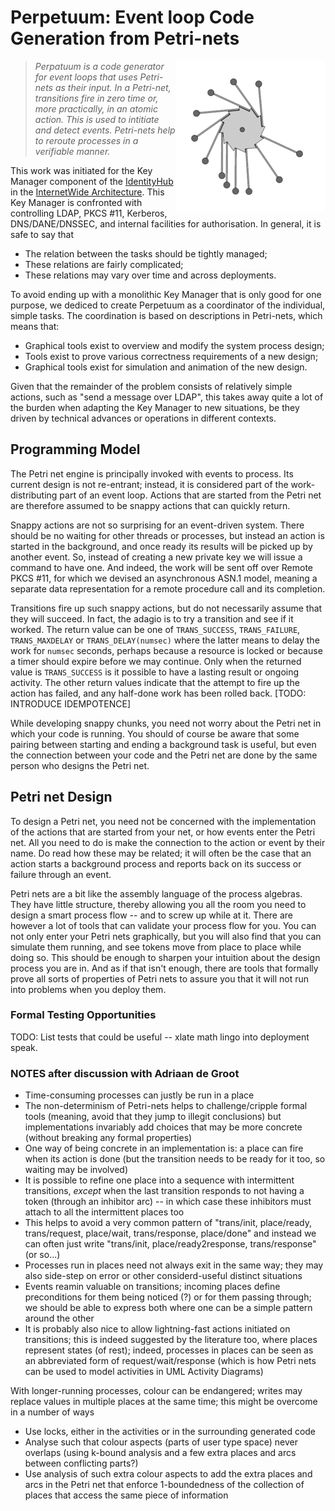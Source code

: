 # Perpetuum: Event loop Code Generation from Petri-nets

<img alt="Perpetuum Mobile" src="image/240px-PerpetuumMobile.gif" style="float: right;"/>

> *Perpatuum is a code generator for event loops that uses Petri-nets as
> their input.  In a Petri-net, transitions fire in zero time or, more
> practically, in an atomic action.  This is used to intitiate and detect
> events.  Petri-nets help to reroute processes in a verifiable manner.*

This work was initiated for the Key Manager component of the
[IdentityHub](http://internetwide.org/tag/idhub.html)
in the
[InternetWide Architecture](http://internetwide.org/tag/architecture.html).
This Key Manager is confronted with controlling LDAP, PKCS #11, Kerberos,
DNS/DANE/DNSSEC, and internal facilities for authorisation.  In general, it
is safe to say that

  * The relation between the tasks should be tightly managed;
  * These relations are fairly complicated;
  * These relations may vary over time and across deployments.

To avoid ending up with a monolithic Key Manager that is only good for one
purpose, we dediced to create Perpetuum as a coordinator of the individual,
simple tasks.  The coordination is based on descriptions in Petri-nets,
which means that:

  * Graphical tools exist to overview and modify the system process design;
  * Tools exist to prove various correctness requirements of a new design;
  * Graphical tools exist for simulation and animation of the new design.

Given that the remainder of the problem consists of relatively simple
actions, such as "send a message over LDAP", this takes away quite a lot
of the burden when adapting the Key Manager to new situations, be they
driven by technical advances or operations in different contexts.


## Programming Model

The Petri net engine is principally invoked with events to process.  Its
current design is not re-entrant; instead, it is considered part of the
work-distributing part of an event loop.  Actions that are started from
the Petri net are therefore assumed to be snappy actions that can quickly
return.

Snappy actions are not so surprising for an event-driven system.  There
should be no waiting for other threads or processes, but instead an
action is started in the background, and once ready its results will be
picked up by another event.  So, instead of creating a new private key
we will issue a command to have one.  And indeed, the work will be sent
off over Remote PKCS #11, for which we devised an asynchronous ASN.1 model,
meaning a separate data representation for a remote procedure call and its
completion.

Transitions fire up such snappy actions, but do not necessarily assume
that they will succeed.  In fact, the adagio is to try a transition and
see if it worked.  The return value can be one of `TRANS_SUCCESS`,
`TRANS_FAILURE`, `TRANS_MAXDELAY`
or `TRANS_DELAY(numsec)` where the latter means to delay
the work for `numsec` seconds, perhaps because a resource is locked or
because a timer should expire before we may continue.  Only when the
returned value is `TRANS_SUCCESS` is it possible to have a lasting
result or ongoing activity.  The other return values indicate that the
attempt to fire up the action has failed, and any half-done work has
been rolled back.  [TODO: INTRODUCE IDEMPOTENCE]

While developing snappy chunks, you need not worry about the Petri net
in which your code is running.  You should of course be aware that some
pairing between starting and ending a background task is useful, but even
the connection between your code and the Petri net are done by the same
person who designs the Petri net.


## Petri net Design

To design a Petri net, you need not be concerned with the implementation
of the actions that are started from your net, or how events enter the
Petri net.  All you need to do is make the connection to the action or
event by their name.  Do read how these may be related; it will often be
the case that an action starts a background process and reports back on
its success or failure through an event.

Petri nets are a bit like the assembly language of the process algebras.
They have little structure, thereby allowing you all the room you need
to design a smart process flow -- and to screw up while at it.  There
are however a lot of tools that can validate your process flow for you.
You can not only enter your Petri nets graphically, but you will also
find that you can simulate them running, and see tokens move from place
to place while doing so.  This should be enough to sharpen your intuition
about the design process you are in.  And as if that isn't enough, there
are tools that formally prove all sorts of properties of Petri nets to
assure you that it will not run into problems when you deploy them.


### Formal Testing Opportunities

TODO: List tests that could be useful -- xlate math lingo into deployment speak.


### NOTES after discussion with Adriaan de Groot

  * Time-consuming processes can justly be run in a place
  * The non-determinism of Petri-nets helps to challenge/cripple formal tools (meaning, avoid that they jump to illegit conclusions) but implementations invariably add choices that may be more concrete (without breaking any formal properties)
  * One way of being concrete in an implementation is: a place can fire when its action is done (but the transition needs to be ready for it too, so waiting may be involved)
  * It is possible to refine one place into a sequence with intermittent transitions, *except* when the last transition responds to not having a token (through an inhibitor arc) -- in which case these inhibitors must attach to all the intermittent places too
  * This helps to avoid a very common pattern of "trans/init, place/ready, trans/request, place/wait, trans/response, place/done" and instead we can often just write "trans/init, place/ready2response, trans/response" (or so...)
  * Processes run in places need not always exit in the same way; they may also side-step on error or other considerd-useful distinct situations
  * Events reamin valuable on transitions; incoming places define preconditions for them being noticed (?) or for them passing through; we should be able to express both where one can be a simple pattern around the other
  * It is probably also nice to allow lightning-fast actions initiated on transitions; this is indeed suggested by the literature too, where places represent states (of rest); indeed, processes in places can be seen as an abbreviated form of request/wait/response (which is how Petri nets can be used to model activities in UML Activity Diagrams)

With longer-running processes, colour can be endangered; writes may replace values in multiple places at the same time; this might be overcome in a number of ways

  - Use locks, either in the activities or in the surrounding generated code
  - Analyse such that colour aspects (parts of user type space) never overlaps (using k-bound analysis and a few extra places and arcs between conflicting parts?)
  - Use analysis of such extra colour aspects to add the extra places and arcs in the Petri net that enforce 1-boundedness of the collection of places that access the same piece of information
